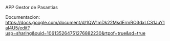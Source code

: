 APP Gestor de Pasantias

Documentacion: https://docs.google.com/document/d/1QW1mDk22MsdErmRO3dxLCS1JuY1aI4U5/edit?usp=sharing&ouid=106135264751276882230&rtpof=true&sd=true
